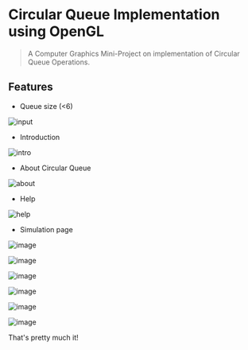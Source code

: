 # Circular Queue Implementation using OpenGL
> A Computer Graphics Mini-Project on implementation of Circular Queue Operations.

## Features
- Queue size (<6)

![input](https://user-images.githubusercontent.com/85540091/178091199-128c2dd2-8a4e-4d27-b98c-e9480823047a.png)

- Introduction

![intro](https://user-images.githubusercontent.com/85540091/178091247-4f626845-8453-42d9-b6d4-751de37e6714.png)

- About Circular Queue

![about](https://user-images.githubusercontent.com/85540091/178091291-d905ff32-df3f-4d34-8106-37dbfc530886.png)


- Help

![help](https://user-images.githubusercontent.com/85540091/178091313-a284189f-5ceb-43da-8ef8-ab22ffe7887b.png)

- Simulation page

![image](https://user-images.githubusercontent.com/85540091/178091333-1695280e-8676-43ba-8958-ce9dd1a1ee49.png)

![image](https://user-images.githubusercontent.com/85540091/178091341-2ff02f5e-341b-45cd-9245-0f98c6885d05.png)

![image](https://user-images.githubusercontent.com/85540091/178091350-2362ffca-6c76-475b-9bac-cc594857abd7.png)

![image](https://user-images.githubusercontent.com/85540091/178091354-30b9fdc3-4808-4b5e-b6a4-29588e249927.png)

![image](https://user-images.githubusercontent.com/85540091/178091359-866689a5-75d1-4711-945c-fc058442861a.png)

![image](https://user-images.githubusercontent.com/85540091/178091647-9134a3c3-e719-4c7d-a2c7-779342bf3bee.png)


That's pretty much it!
